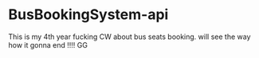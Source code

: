 # BusBookingSystem-api
This is my 4th year fucking CW about bus seats booking. will see the way how it gonna end !!!! GG
